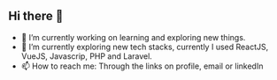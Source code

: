 ## Hi there 👋

<!--
**ryanDevCode/ryanDevCode** is a ✨ _special_ ✨ repository because its `README.md` (this file) appears on your GitHub profile.

Here are some ideas to get you started:

- 🔭 I’m currently working on learning and exploring new things.
- 🌱 I’m currently learning Web Development
- 👯 I’m looking to collaborate on ...
- 🤔 I’m looking for help with ...
- 💬 Ask me about ...
- 📫 How to reach me: Through the links on profile, email or linkedIn
- 😄 Pronouns: ...
- ⚡ Fun fact: ...
-->
- 🔭 I’m currently working on learning and exploring new things.
- 🌱 I’m currently exploring new tech stacks, currently I used ReactJS, VueJS, Javascrip, PHP and Laravel.
- 📫 How to reach me: Through the links on profile, email or linkedIn
